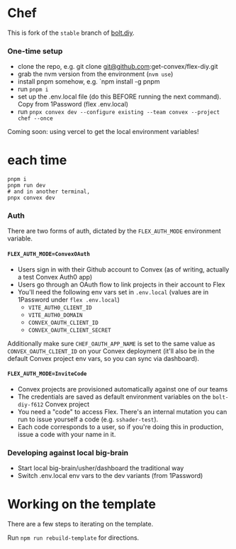 # Chef

This is fork of the `stable` branch of [bolt.diy](https://github.com/stackblitz-labs/bolt.diy).

### One-time setup

- clone the repo, e.g. git clone git@github.com:get-convex/flex-diy.git
- grab the nvm version from the environment (`nvm use`)
- install pnpm somehow, e.g. `npm install -g pnpm
- run `pnpm i`
- set up the .env.local file (do this BEFORE running the next command). Copy from 1Password (flex .env.local)
- run `pnpx convex dev --configure existing --team convex --project chef --once`

Coming soon: using vercel to get the local environment variables!

# each time

```
pnpm i
pnpm run dev
# and in another terminal,
pnpx convex dev
```

### Auth

There are two forms of auth, dictated by the `FLEX_AUTH_MODE` environment variable.

#### `FLEX_AUTH_MODE=ConvexOAuth`

- Users sign in with their Github account to Convex (as of writing, actually a test Convex Auth0 app)
- Users go through an OAuth flow to link projects in their account to Flex
- You'll need the following env vars set in `.env.local` (values are in 1Password under `flex .env.local`)
  - `VITE_AUTH0_CLIENT_ID`
  - `VITE_AUTH0_DOMAIN`
  - `CONVEX_OAUTH_CLIENT_ID`
  - `CONVEX_OAUTH_CLIENT_SECRET`

Additionally make sure `CHEF_OAUTH_APP_NAME` is set to the same value as `CONVEX_OAUTH_CLIENT_ID` on your Convex deployment
(it'll also be in the default Convex project env vars, so you can sync via dashboard).

#### `FLEX_AUTH_MODE=InviteCode`

- Convex projects are provisioned automatically against one of our teams
- The credentials are saved as default environment variables on the `bolt-diy-f612` Convex project
- You need a "code" to access Flex. There's an internal mutation you can run to issue yourself a code (e.g. `sshader-test`).
- Each code corresponds to a user, so if you're doing this in production, issue a code with your name in it.

### Developing against local big-brain

- Start local big-brain/usher/dashboard the traditional way
- Switch .env.local env vars to the dev variants (from 1Password)

# Working on the template

There are a few steps to iterating on the template.

Run `npm run rebuild-template` for directions.
